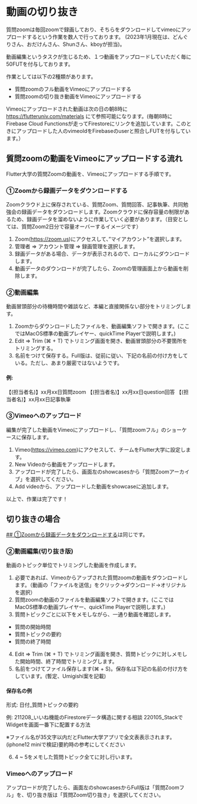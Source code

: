 # 動画の切り抜き

質問zoomは毎回zoomで録画しており、そちらをダウンロードしてvimeoにアップロードするという作業を数人で行っております。
(2023年1月現在は、どんぐりさん、おだけんさん、Shunさん、kboyが担当)。

動画編集というタスクが生じるため、１つ動画をアップロードしていただく毎に50FUTを付与しております。

作業としては以下の2種類があります。

- 質問zoomのフル動画をVimeoにアップロードする
- 質問zoomの切り抜き動画をVimeoにアップロードする

Vimeoにアップロードされた動画は次の日の朝8時に https://flutteruniv.com/materials にて参照可能になります。(毎朝8時にFirebase Cloud Functionsが走ってFirestoreにリンクを追加しています。このときにアップロードした人のvimeoIdをFirebaseのuserと照合しFUTを付与しています。）

## 質問zoomの動画をVimeoにアップロードする流れ

Flutter大学の質問Zoomの動画を、Vimeoにアップロードする手順です。

### ①Zoomから録画データをダウンロードする

Zoomクラウド上に保存されている、質問Zoom、質問回答、記事執筆、共同勉強会の録画データをダウンロードします。Zoomクラウドに保存容量の制限があるため、録画データを溜めないように作業していく必要があります。（目安としては、質問Zoom2日分で容量オーバーするイメージです）

1. Zoom(https://zoom.us)にアクセスして、”マイアカウント”を選択します。
2. 管理者 => アカウント管理 => 録画管理を選択します。
3. 録画データがある場合、データが表示されるので、ローカルにダウンロードします。
4. 動画データのダウンロードが完了したら、Zoomの管理画面上から動画を削除します。

### ②動画編集
動画冒頭部分の待機時間や雑談など、本編と直接関係ない部分をトリミングします。

1. Zoomからダウンロードしたファイルを、動画編集ソフトで開きます。(ここではMacOS標準の動画プレイヤー、quickTime Playerで説明します。)
2. Edit => Trim (⌘ + T) でトリミング画面を開き、動画冒頭部分の不要箇所をトリミングする。
3. 名前をつけて保存する。Full版は、従前に従い、下記の名前の付け方をしている。ただし、あまり厳密ではないようです。

#### 例:
【(担当者名)】xx月xx日質問zoom
【(担当者名)】xx月xx日question回答
【(担当者名)】xx月xx日記事執筆

### ③Vimeoへのアップロード
編集が完了した動画をVimeoにアップロードし、「質問zoomフル」のショーケースに保存します。

1. Vimeo(https://vimeo.com)にアクセスして、チームをFlutter大学に設定します。
2. New Videoから動画をアップロードします。
3. アップロードが完了したら、画面左のshowcasesから「質問Zoomアーカイブ」を選択してください。
4. Add videoから、アップロードした動画をshowcaseに追加します。

以上で、作業は完了です！

## 切り抜きの場合

[## ①Zoomから録画データをダウンロードする](#①Zoomから録画データをダウンロードする)は同じです。

### ②動画編集(切り抜き版)
動画のトピック単位でトリミングした動画を作成します。

1. 必要であれば、Vimeoからアップされた質問zoomの動画をダウンロードします。（動画の「ファイルを送信」をクリック→ダウンロード→オリジナルを選択）
2. 質問zoomの動画のファイルを動画編集ソフトで開きます。(ここではMacOS標準の動画プレイヤー、quickTime Playerで説明します。)
3. 質問トピックごとに以下をメモしながら、一通り動画を確認します。
  - 質問の開始時間
  - 質問トピックの要約
  - 質問の終了時間
4. Edit => Trim (⌘ + T) でトリミング画面を開き、質問トピックに対しメモした開始時間、終了時間でトリミングします。
5. 名前をつけてファイル保存します(⌘ + S)。保存名は下記の名前の付け方をしています。(暫定、Umigishi案を記載)

#### 保存名の例
形式:
日付_質問トピックの要約

例:
211208_いいね機能のFirestoreデータ構造に関する相談
220105_StackでWidgetを画面一番下に配置する方法

※ファイル名が35文字以内だとFlutter大学アプリで全文表表示されます。(iphone12 miniで検証)要約時の参考にしてください

6. 4 ~ 5をメモした質問トピック全てに対し行います。

### Vimeoへのアップロード

アップロードが完了したら、画面左のshowcasesからFull版は「質問Zoomフル」を、切り抜き版は「質問Zoom切り抜き」を選択してください。
